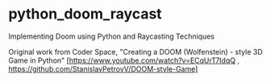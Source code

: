 # python_doom_raycast
Implementing Doom using Python and Raycasting Techniques

Original work from Coder Space, "Creating a DOOM (Wolfenstein) - style 3D Game in Python" [https://www.youtube.com/watch?v=ECqUrT7IdqQ , https://github.com/StanislavPetrovV/DOOM-style-Game]